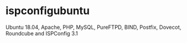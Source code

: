 # ispconfigubuntu
Ubuntu 18.04, Apache, PHP, MySQL, PureFTPD, BIND, Postfix, Dovecot, Roundcube and ISPConfig 3.1
